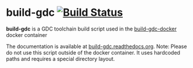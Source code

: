 # build-gdc [![Build Status](https://semaphoreci.com/api/v1/projects/b55f32fa-775d-4c80-8743-a1ac50c6b32b/472040/badge.svg)](https://semaphoreci.com/jpf91/build-gdc)
**build-gdc** is a GDC toolchain build script used in the [build-gdc-docker](https://github.com/D-Programming-GDC/build-gdc-docker) docker container

The documentation is available at [build-gdc.readthedocs.org](http://build-gdc.readthedocs.org).
Note: Please do not use this script outside of the docker container. It uses hardcoded paths and requires a special directory layout.
